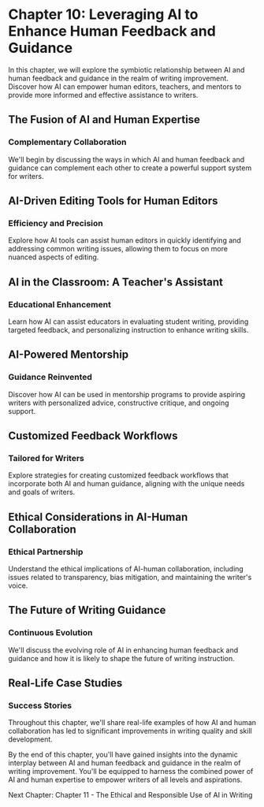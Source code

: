 Chapter 10: Leveraging AI to Enhance Human Feedback and Guidance
================================================================

In this chapter, we will explore the symbiotic relationship between AI and human feedback and guidance in the realm of writing improvement. Discover how AI can empower human editors, teachers, and mentors to provide more informed and effective assistance to writers.

The Fusion of AI and Human Expertise
------------------------------------

### **Complementary Collaboration**

We'll begin by discussing the ways in which AI and human feedback and guidance can complement each other to create a powerful support system for writers.

AI-Driven Editing Tools for Human Editors
-----------------------------------------

### **Efficiency and Precision**

Explore how AI tools can assist human editors in quickly identifying and addressing common writing issues, allowing them to focus on more nuanced aspects of editing.

AI in the Classroom: A Teacher's Assistant
------------------------------------------

### **Educational Enhancement**

Learn how AI can assist educators in evaluating student writing, providing targeted feedback, and personalizing instruction to enhance writing skills.

AI-Powered Mentorship
---------------------

### **Guidance Reinvented**

Discover how AI can be used in mentorship programs to provide aspiring writers with personalized advice, constructive critique, and ongoing support.

Customized Feedback Workflows
-----------------------------

### **Tailored for Writers**

Explore strategies for creating customized feedback workflows that incorporate both AI and human guidance, aligning with the unique needs and goals of writers.

Ethical Considerations in AI-Human Collaboration
------------------------------------------------

### **Ethical Partnership**

Understand the ethical implications of AI-human collaboration, including issues related to transparency, bias mitigation, and maintaining the writer's voice.

The Future of Writing Guidance
------------------------------

### **Continuous Evolution**

We'll discuss the evolving role of AI in enhancing human feedback and guidance and how it is likely to shape the future of writing instruction.

Real-Life Case Studies
----------------------

### **Success Stories**

Throughout this chapter, we'll share real-life examples of how AI and human collaboration has led to significant improvements in writing quality and skill development.

By the end of this chapter, you'll have gained insights into the dynamic interplay between AI and human feedback and guidance in the realm of writing improvement. You'll be equipped to harness the combined power of AI and human expertise to empower writers of all levels and aspirations.

Next Chapter: Chapter 11 - The Ethical and Responsible Use of AI in Writing

